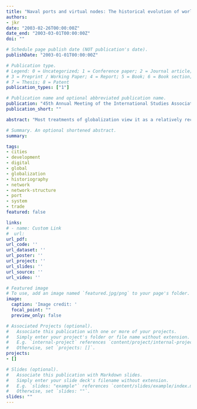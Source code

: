 ```yaml
---
title: "Naval ports and virtual nodes: The historical evolution of world-city networks in the global world system [Paper presentation]"
authors:
- jkr
date: "2003-02-26T00:00:00Z"
date_end: "2003-03-01T00:00:00Z"
doi: ""

# Schedule page publish date (NOT publication's date).
publishDate: "2003-01-01T00:00:00Z"

# Publication type.
# Legend: 0 = Uncategorized; 1 = Conference paper; 2 = Journal article;
# 3 = Preprint / Working Paper; 4 = Report; 5 = Book; 6 = Book section;
# 7 = Thesis; 8 = Patent
publication_types: ["1"]

# Publication name and optional abbreviated publication name.
publication: "45th Annual Meeting of the International Studies Association (ISA), Portland, OR"
publication_short: ""

abstract: "Most treatments of globalization view it as a relatively recent and unique process. Combining frameworks of political geography (world city and network analysis) with a long-term oriented IR framework, further evidence is provided for the emergence of an informational network economy, global in extent, cyclical in occurrence, and evolutionary in nature. The paper empirically traces the origins of today's global digital infrastructure (in the form of ICT networks) from the emergence of a commercial Phoenician system emerging 1000BC over the 13/14th century Italian city state and 16th century Dutch maritime commercial networks. The focus on networks and the re-emergence of global cities as central nodes in the world economy highlights the need to add data beyond the state as the level of analysis for studies of the international system. At the same time, however, it makes evident the need to view these nodes as an embedded part of a state-based international system."

# Summary. An optional shortened abstract.
summary:

tags:
- cities
- development
- digital
- global
- globalization
- historiography
- network
- network-structure
- port
- system
- trade
featured: false

links:
# - name: Custom Link
#  url:
url_pdf:
url_code: ''
url_dataset: ''
url_poster: ''
url_project: ''
url_slides: ''
url_source: ''
url_video: ''

# Featured image
# To use, add an image named `featured.jpg/png` to your page's folder.
image:
  caption: 'Image credit: '
  focal_point: ""
  preview_only: false

# Associated Projects (optional).
#   Associate this publication with one or more of your projects.
#   Simply enter your project's folder or file name without extension.
#   E.g. `internal-project` references `content/project/internal-project/index.md`.
#   Otherwise, set `projects: []`.
projects:
- []

# Slides (optional).
#   Associate this publication with Markdown slides.
#   Simply enter your slide deck's filename without extension.
#   E.g. `slides: "example"` references `content/slides/example/index.md`.
#   Otherwise, set `slides: ""`.
slides: ""
---
```

